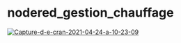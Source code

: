 # nodered_gestion_chauffage
<a href="https://ibb.co/khk8ZmQ"><img src="https://i.ibb.co/khk8ZmQ/Capture-d-e-cran-2021-04-24-a-10-23-09.png" alt="Capture-d-e-cran-2021-04-24-a-10-23-09" border="0" /></a>
